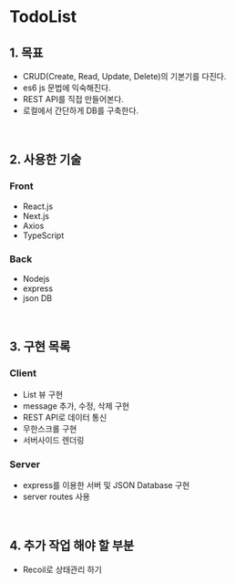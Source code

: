# TodoList


## 1. 목표
* CRUD(Create, Read, Update, Delete)의 기본기를 다진다.
* es6 js 문법에 익숙해진다.
* REST API를 직접 만들어본다.
* 로컬에서 간단하게 DB를 구축한다.

<br />

## 2. 사용한 기술
### Front
* React.js
* Next.js
* Axios
* TypeScript

### Back
* Nodejs
* express
* json DB

<br />


## 3. 구현 목록
### Client
* List 뷰 구현
* message 추가, 수정, 삭제 구현
* REST API로 데이터 통신
* 무한스크롤 구현
* 서버사이드 렌더링

### Server
* express를 이용한 서버 및 JSON Database 구현
* server routes 사용

<br />


## 4. 추가 작업 해야 할 부분
* Recoil로 상태관리 하기


